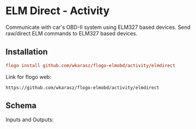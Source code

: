# 	ELM Direct - Activity

Communicate with car's OBD-II system using ELM327 based devices.
Send raw/direct ELM commands to ELM327 based devices.

## Installation

```toml
flogo install github.com/wkarasz/flogo-elmobd/activity/elmdirect
```

Link for flogo web:
```
https://github.com/wkarasz/flogo-elmobd/activity/elmdirect
```

## Schema
Inputs and Outputs:


